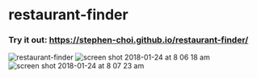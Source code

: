 # restaurant-finder
### Try it out: https://stephen-choi.github.io/restaurant-finder/

![restaurant-finder](https://user-images.githubusercontent.com/22041786/35282842-933e80cc-0024-11e8-9744-770460db642b.png)
![screen shot 2018-01-24 at 8 06 18 am](https://user-images.githubusercontent.com/22041786/35333708-b88dfdda-00dd-11e8-9afa-7a13b63dccf8.png)
![screen shot 2018-01-24 at 8 07 23 am](https://user-images.githubusercontent.com/22041786/35333709-b89db7c0-00dd-11e8-9db4-31eb3fc4b9f8.png)

